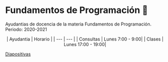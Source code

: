 # Fundamentos de Programación 👋
Ayudantias de docencia de la materia Fundamentos de Programación. Periodo: 2020-2021

<div align="center">
| Ayudantia | Horario |
| --- | --- |
| Consultas | Lunes 7:00 - 9:00|
| Clases | Lunes 17:00 - 19:00|
</div>

[Diapositivas](https://docs.google.com/presentation/d/1h_Vsrq-PJWnx7W0cqY1RZVG1_qFWO_WkctWDU2LxZVU/edit?usp=sharing)
